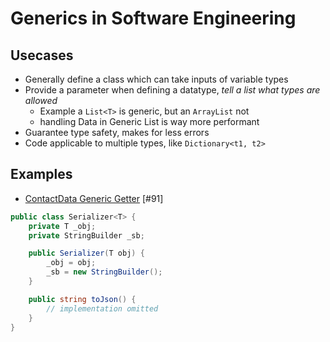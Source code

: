 # Generics in Software Engineering

## Usecases

* Generally define a class which can take inputs of variable types
* Provide a parameter when defining a datatype, _tell a list what types are allowed_
    * Example a `List<T>` is generic, but an `ArrayList` not
    * handling Data in Generic List is way more performant
* Guarantee type safety, makes for less errors
* Code applicable to multiple types, like `Dictionary<t1, t2>`

## Examples

* [ContactData Generic Getter](./contactdata-gipe/Person.cs) [#91]

```csharp
public class Serializer<T> {
    private T _obj;
    private StringBuilder _sb;

    public Serializer(T obj) {
        _obj = obj;
        _sb = new StringBuilder();
    }

    public string toJson() {
        // implementation omitted
    }
}
```